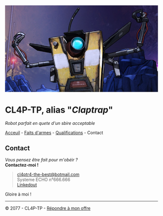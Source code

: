 ![Image de Claptrap](img/claptrap_bandeau.jpg)

# CL4P-TP, alias "_Claptrap_"

_Robot parfait en quete d'un sbire acceptable_

[Acceuil](README.md) - [Faits d'armes](faits-darmes.md) -  [Qualifications](qualifications.md) - Contact

## Contact

_Vous pensez être fait pour m'obéir ?_  
__Contactez-moi !__

> cl4ptr4-the-best@botmail.com  
> Systeme ECHO n°666.666  
> [Linkedout](https://borderlands.fandom.com/wiki/Claptrap)  

Gloire à moi !

----

© 2077 - CL4P-TP - [Répondre à mon offre](contact.md)